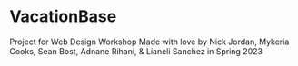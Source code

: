 # VacationBase
Project for Web Design Workshop
Made with love by Nick Jordan, Mykeria Cooks, Sean Bost, Adnane Rihani, & Lianeli Sanchez in Spring 2023